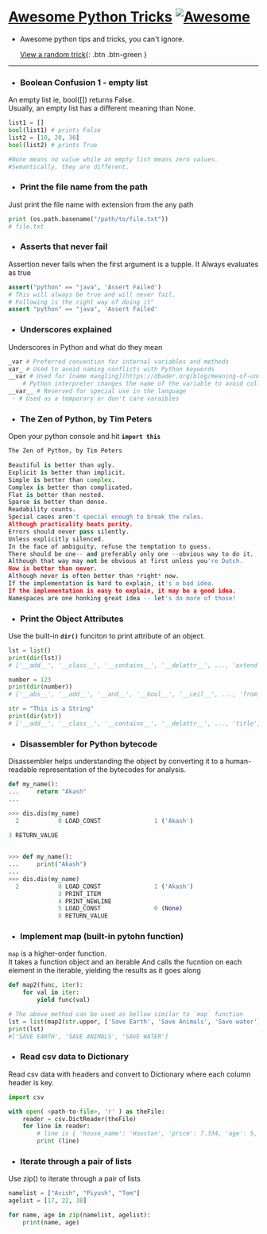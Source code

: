 # [Awesome Python Tricks](https://akashp1712.github.io/python-tricks/) [![Awesome](https://cdn.rawgit.com/sindresorhus/awesome/d7305f38d29fed78fa85652e3a63e154dd8e8829/media/badge.svg)](https://github.com/sindresorhus/awesome)
* Awesome python tips and tricks, you can't ignore.

    [View a random trick](https://akashp1712.github.io/python-tricks/random){: .btn .btn-green }

----

- ### Boolean Confusion 1 - empty list
An empty list ie, bool([]) returns False.<br/>Usually, an empty list has a different meaning than None.

```python
list1 = []
bool(list1) # prints False
list2 = [10, 20, 30]
bool(list2) # prints True

#None means no value while an empty list means zero values.
#Semantically, they are different.
```
- ### Print the file name from the path
Just print the file name with extension from the any path

```python
print (os.path.basename("/path/to/file.txt"))
# file.txt
```
- ### Asserts that never fail
Assertion never fails when the first argument is a tupple. It Always evaluates as true

```python
assert("python" == "java", 'Assert Failed')
# This will always be true and will never fail.
# Following is the right way of doing it" 
assert "python" == "java", 'Assert Failed'
```
- ### Underscores explained
Underscores in Python and what do they mean

```python
_var # Preferred convention for internal variables and methods
var_ # Used to avoid naming conflicts with Python keywords
__var # Used for [name mangling](https://dbader.org/blog/meaning-of-underscores-in-python) by Python when used in class context
    # Python interpreter changes the name of the variable to avoid collision with child class
__var__ # Reserved for special use in the language
 - # Used as a temporary or don't care varaibles
```
- ### The Zen of Python, by Tim Peters
Open your python console and hit **`import this`**

```python
The Zen of Python, by Tim Peters

Beautiful is better than ugly.
Explicit is better than implicit.
Simple is better than complex.
Complex is better than complicated.
Flat is better than nested.
Sparse is better than dense.
Readability counts.
Special cases aren't special enough to break the rules.
Although practicality beats purity.
Errors should never pass silently.
Unless explicitly silenced.
In the face of ambiguity, refuse the temptation to guess.
There should be one-- and preferably only one --obvious way to do it.
Although that way may not be obvious at first unless you're Dutch.
Now is better than never.
Although never is often better than *right* now.
If the implementation is hard to explain, it's a bad idea.
If the implementation is easy to explain, it may be a good idea.
Namespaces are one honking great idea -- let's do more of those!
```
- ### Print the Object Attributes
Use the built-in **`dir()`** funciton to print attribute of an object.

```python
lst = list()
print(dir(lst))
# ['__add__', '__class__', '__contains__', '__delattr__', ..., 'extend', 'index', 'insert', 'pop', 'remove', 'reverse', 'sort']

number = 123
print(dir(number))
# ['__abs__', '__add__', '__and__', '__bool__', '__ceil__', ..., 'from_bytes', 'imag', 'numerator', 'real', 'to_bytes']

str = "This is a String"
print(dir(str))
# ['__add__', '__class__', '__contains__', '__delattr__', ..., 'title', 'translate', 'upper', 'zfill']
```
- ### Disassembler for Python bytecode
Disassembler helps understanding the object by converting it to a human-readable representation of the bytecodes for analysis.

```python
def my_name():
...     return "Akash"
...

>>> dis.dis(my_name)
  2           0 LOAD_CONST               1 ('Akash')
 
3 RETURN_VALUE 


>>> def my_name():
...     print("Akash")
...
>>> dis.dis(my_name)
  2           0 LOAD_CONST               1 ('Akash')
              3 PRINT_ITEM
              4 PRINT_NEWLINE
              5 LOAD_CONST               0 (None)
              8 RETURN_VALUE
```
- ### Implement map (built-in pytohn function)
`map` is a higher-order function.<br/>It takes a function object and an iterable And calls the fucntion on each element in the iterable, yielding the results as it goes along

```python
def map2(func, iter):
    for val in iter:
        yield func(val)

# The above method can be used as bellow similar to `map` function
lst = list(map2(str.upper, ['Save Earth', 'Save Animals', 'Save water']))
print(lst)
#['SAVE EARTH', 'SAVE ANIMALS', 'SAVE WATER']
```
- ### Read csv data to Dictionary
Read csv data with headers and convert to Dictionary where each column header is key.

```python
import csv

with open( <path-to-file>, 'r' ) as theFile:
    reader = csv.DictReader(theFile)
    for line in reader:
        # line is { 'house_name': 'Houstan', 'price': 7.334, 'age': 5, ... }
        print (line)
```
- ### Iterate through a pair of lists
Use zip() to iterate through a pair of lists

```python
namelist = ["Avish", "Piyush", "Tom"]
agelist = [17, 22, 38]

for name, age in zip(namelist, agelist):
    print(name, age)

```
